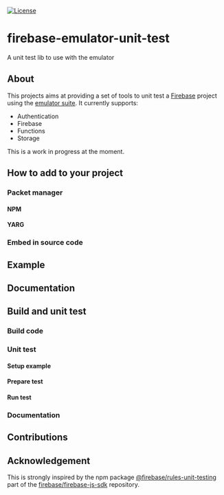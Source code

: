 [![License](https://img.shields.io/badge/license-MIT-blue)](./LICENSE)

# firebase-emulator-unit-test

A unit test lib to use with the emulator

## About

This projects aims at providing a set of tools to unit test a [Firebase](https://firebase.google.com) project using the [emulator suite](https://firebase.google.com/docs/emulator-suite). It currently supports:

- Authentication
- Firebase
- Functions
- Storage

This is a work in progress at the moment.

## How to add to your project

### Packet manager

#### NPM

#### YARG

### Embed in source code

## Example

## Documentation

## Build and unit test

### Build code

### Unit test

#### Setup example

#### Prepare test

#### Run test

### Documentation

## Contributions

## Acknowledgement

This is strongly inspired by the npm package [@firebase/rules-unit-testing](https://www.npmjs.com/package/@firebase/rules-unit-testing) part of the [firebase/firebase-js-sdk](https://github.com/firebase/firebase-js-sdk) repository.
